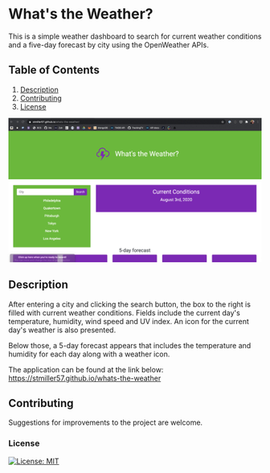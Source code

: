# What's the Weather?

This is a simple weather dashboard to search for current weather conditions and a five-day forecast by city using the OpenWeather APIs.

## Table of Contents
1. [Description](#description)
2. [Contributing](#contributing)
3. [License](#license)

![](assets/Weather.gif)

## Description
After entering a city and clicking the search button, the box to the right is filled with current weather conditions. Fields include the current day's temperature, humidity, wind speed and UV index. An icon for the current day's weather is also presented.

Below those, a 5-day forecast appears that includes the temperature and humidity for each day along with a weather icon.

The application can be found at the link below:
https://stmiller57.github.io/whats-the-weather

## Contributing

Suggestions for improvements to the project are welcome. 

### License
[![License: MIT](https://img.shields.io/badge/License-MIT-yellow.svg)](https://opensource.org/licenses/MIT)